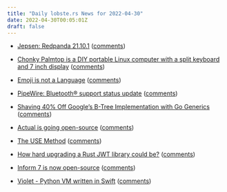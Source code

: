 ```yaml
---
title: "Daily lobste.rs News for 2022-04-30"
date: 2022-04-30T00:05:01Z
draft: false
---
```






- [Jepsen: Redpanda 21.10.1](https://jepsen.io/analyses/redpanda-21.10.1)
  ([comments](https://lobste.rs/s/zrftdn/jepsen_redpanda_21_10_1))



- [Chonky Palmtop is a DIY portable Linux computer with a split keyboard and 7 inch display](https://liliputing.com/2022/04/chonky-palmtop-is-a-diy-portable-linux-computer-with-a-split-keyboard-and-7-inch-display.html)
  ([comments](https://lobste.rs/s/nufe6s/chonky_palmtop_is_diy_portable_linux))



- [Emoji is not a Language](https://christine.website/blog/emoji-not-language-2021-07-14)
  ([comments](https://lobste.rs/s/qntzwe/emoji_is_not_language))



- [PipeWire: Bluetooth® support status update](https://www.collabora.com/news-and-blog/news-and-events/pipewire-bluetooth-support-status-update.html)
  ([comments](https://lobste.rs/s/yfdjui/pipewire_bluetooth_support_status))



- [Shaving 40% Off Google’s B-Tree Implementation with Go Generics](https://www.scylladb.com/2022/04/27/shaving-40-off-googles-b-tree-implementation-with-go-generics/)
  ([comments](https://lobste.rs/s/i5xbbj/shaving_40_off_google_s_b_tree))



- [Actual is going open-source](https://actualbudget.com/open-source)
  ([comments](https://lobste.rs/s/knvygv/actual_is_going_open_source))



- [The USE Method](https://brendangregg.com/usemethod.html)
  ([comments](https://lobste.rs/s/rjudg5/use_method))



- [How hard upgrading a Rust JWT library could be?](https://blog.orhun.dev/upgrading-rust-jwt/)
  ([comments](https://lobste.rs/s/p1xoph/how_hard_upgrading_rust_jwt_library_could))



- [Inform 7 is now open-source](https://intfiction.org/t/inform-7-v10-1-0-is-now-open-source/55674)
  ([comments](https://lobste.rs/s/nyruky/inform_7_is_now_open_source))



- [Violet - Python VM written in Swift](https://forums.swift.org/t/violet-python-vm-written-in-swift/56945)
  ([comments](https://lobste.rs/s/b3aroe/violet_python_vm_written_swift))


